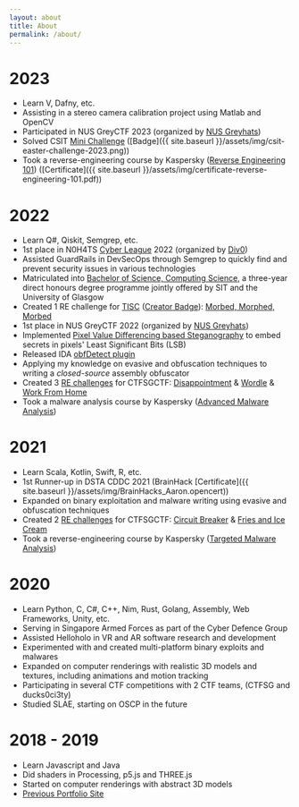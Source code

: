 ```yaml
---
layout: about
title: About
permalink: /about/
---
```



<div class="section" id="section1" markdown="1">

# 2023

- Learn V, Dafny, etc.
- Assisting in a stereo camera calibration project using Matlab and OpenCV
- Participated in NUS GreyCTF 2023 (organized by [NUS Greyhats](https://nusgreyhats.org/))
- Solved CSIT [Mini Challenge](https://www.csit-events.sg/easter-egg-challenge23) ([Badge]({{ site.baseurl }}/assets/img/csit-easter-challenge-2023.png))
- Took a reverse-engineering course by Kaspersky ([Reverse Engineering 101](https://xtraining.kaspersky.com/courses/reverse-engineering-101)) ([Certificate]({{ site.baseurl }}/assets/img/certificate-reverse-engineering-101.pdf))

</div>

<div class="section" id="section2" markdown="1">

# 2022

- Learn Q#, Qiskit, Semgrep, etc.
- 1st place in N0H4TS [Cyber League](https://cyberleague.co/) 2022 (organized by [Div0](https://www.div0.sg/))
- Assisted GuardRails in DevSecOps through Semgrep to quickly find and prevent security issues in various technologies
- Matriculated into [Bachelor of Science, Computing Science](https://www.singaporetech.edu.sg/undergraduate-programmes/computing-science), a three-year direct honours degree programme jointly offered by SIT and the University of Glasgow
- Created 1 RE challenge for [TISC](https://www.csit.gov.sg/events/tisc/tisc-2022) ([Creator Badge](https://api.badgr.io/public/assertions/tjHiVOw2S6-pEuIzO57S9g)): [Morbed, Morphed, Morbed](https://github.com/mcdulltii/polymetamorphism)
- 1st place in NUS GreyCTF 2022 (organized by [NUS Greyhats](https://nusgreyhats.org/))
- Implemented [Pixel Value Differencing based Steganography](https://github.com/mcdulltii/PVD-Steganography) to embed secrets in pixels' Least Significant Bits (LSB)
- Released IDA [obfDetect plugin](https://github.com/mcdulltii/obfDetect)
- Applying my knowledge on evasive and obfuscation techniques to writing a <i>closed-source</i> assembly obfuscator
- Created 3 [RE challenges](https://github.com/mcdulltii/coding/tree/master/CTFSG_RE) for CTFSGCTF: [Disappointment](https://github.com/mcdulltii/coding/raw/master/CTFSG_RE/calc.exe) & [Wordle](https://github.com/mcdulltii/coding/raw/master/CTFSG_RE/wordle.exe) & [Work From Home](https://github.com/mcdulltii/coding/blob/master/CTFSG_RE/WFH/re)
- Took a malware analysis course by Kaspersky ([Advanced Malware Analysis](https://xtraining.kaspersky.com/courses/advanced-malware-analysis-techniques))

</div>

<div class="section" id="section3" markdown="1">

# 2021

- Learn Scala, Kotlin, Swift, R, etc.
- 1st Runner-up in DSTA CDDC 2021 (BrainHack [Certificate]({{ site.baseurl }}/assets/img/BrainHacks_Aaron.opencert))
- Expanded on binary exploitation and malware writing using evasive and obfuscation techniques
- Created 2 [RE challenges](https://github.com/mcdulltii/coding/tree/master/CTFSG_RE) for CTFSGCTF: [Circuit Breaker](https://github.com/mcdulltii/coding/raw/master/CTFSG_RE/CircuitBreaker) & [Fries and Ice Cream](https://github.com/mcdulltii/coding/raw/master/CTFSG_RE/FriesandIceCream)
- Took a reverse-engineering course by Kaspersky ([Targeted Malware Analysis](https://xtraining.kaspersky.com/courses/targeted-malware-reverse-engineering))

# 2020

- Learn Python, C, C#, C++, Nim, Rust, Golang, Assembly, Web Frameworks, Unity, etc.
- Serving in Singapore Armed Forces as part of the Cyber Defence Group
- Assisted Helloholo in VR and AR software research and development
- Experimented with and created multi-platform binary exploits and malwares
- Expanded on computer renderings with realistic 3D models and textures, including animations and motion tracking
- Participating in several CTF competitions with 2 CTF teams, (CTFSG and ducks0ci3ty)
- Studied SLAE, starting on OSCP in the future

</div>

<div class="section" id="section4" markdown="1">

# 2018 - 2019

- Learn Javascript and Java
- Did shaders in Processing, p5.js and THREE.js
- Started on computer renderings with abstract 3D models
- [Previous Portfolio Site](https://mcdullti.github.io/homepage)

</div>
